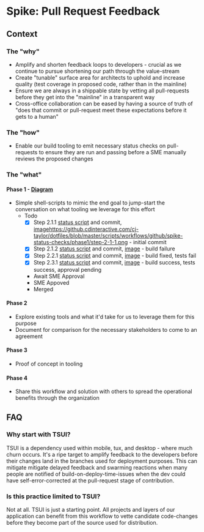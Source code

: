 # Spike: Pull Request Feedback 

## Context

### The "why"

- Amplify and shorten feedback loops to developers - crucial as we continue to pursue shortening our path through the value-stream
- Create "tunable" surface area for architects to uphold and increase quality (test coverage in proposed code, rather than in the mainline)
- Ensure we are always in a shippable state by vetting all pull-requests before they get into the "mainline" in a transparent way
- Cross-office collaboration can be eased by having a source of truth of "does that commit or pull-request meet these expectations before it gets to a human"

### The "how"

- Enable our build tooling to emit necessary status checks on pull-requests to ensure they are run and passing before a SME manually reviews the proposed changes

### The "what"

#### Phase 1 - [Diagram](https://www.lucidchart.com/invitations/accept/bfcec8fb-5bbd-4480-bd14-d6f12df2c8c2) 
- Simple shell-scripts to mimic the end goal to jump-start the conversation on what tooling we leverage for this effort 
    - Todo
      - [X] Step 2.1.1 [status script](https://github.cdinteractive.com/cj-taylor/dotfiles/blob/master/scripts/workflows/github/spike-status-checks/phase1/step2-1-1.sh) and commit, [image]()https://github.cdinteractive.com/cj-taylor/dotfiles/blob/master/scripts/workflows/github/spike-status-checks/phase1/step-2-1-1.png - initial commit
      - [X] Step 2.1.2 [status script](https://github.cdinteractive.com/cj-taylor/dotfiles/blob/master/scripts/workflows/github/spike-status-checks/phase1/step2-1-2.sh) and commit, [image](https://github.cdinteractive.com/cj-taylor/dotfiles/blob/master/scripts/workflows/github/spike-status-checks/phase1/step-2-1-2.png) - build failure 
      - [X] Step 2.2.1 [status script](https://github.cdinteractive.com/cj-taylor/dotfiles/blob/master/scripts/workflows/github/spike-status-checks/phase1/step2-2-1.sh) and commit, [image](https://github.cdinteractive.com/cj-taylor/dotfiles/blob/master/scripts/workflows/github/spike-status-checks/phase1/step-2-2-1.png) - build fixed, tests fail 
      - [X] Step 2.3.1 [status script](https://github.cdinteractive.com/cj-taylor/dotfiles/blob/master/scripts/workflows/github/spike-status-checks/phase1/step2-3-1.sh) and commit, [image](https://github.cdinteractive.com/cj-taylor/dotfiles/blob/master/scripts/workflows/github/spike-status-checks/phase1/step-2-3-1.png) - build success, tests success, approval pending 
      - Await SME Approval  
      - SME Appoved 
      - Merged 
      
#### Phase 2 
- Explore existing tools and what it'd take for us to leverage them for this purpose 
- Document for comparison for the necessary stakeholders to come to an agreement 

#### Phase 3 
- Proof of concept in tooling 

#### Phase 4 
- Share this workflow and solution with others to spread the operational benefits through the organization
    
## FAQ

### Why start with TSUI?
 
TSUI is a dependency used within mobile, tux, and desktop - where much churn occurs. 
It's a ripe target to amplify feedback to the developers before their changes land in the branches used for deployment purposes.
This can mitigate mitigate delayed feedback and swarming reactions when many people are notified of build-on-deploy-time-issues when the dev could have self-error-corrected at the pull-request stage of contribution.

### Is this practice limited to TSUI?
 
Not at all. TSUI is just a starting point. All projects and layers of our application can benefit from this workflow to vette candidate code-changes before they become part of the source used for distribution. 